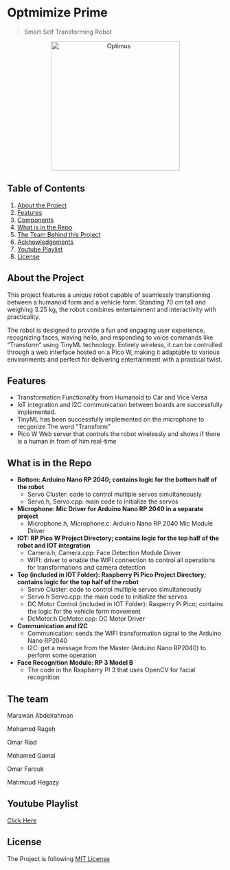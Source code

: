 # Optmimize Prime

> Smart Self Transforming Robot

<div align="center">
    <img src="https://i.imghippo.com/files/aue3999Hec.png" alt="Optimus" width="300"/>
</div>

## Table of Contents

1. [About the Project](#about-the-project)
2. [Features](#features)
3. [Components](#Components)
4. [What is in the Repo](#repo)
5. [The Team Behind this Project](#Team)
6. [Acknowledgements](#acknowledgements)
7. [Youtube Playlist](#Youtube)
8. [License](#license)

## About the Project <a name="about-the-project"></a>

This project features a unique robot capable of seamlessly transitioning between a humanoid form and a vehicle form. Standing 70 cm tall and weighing 3.25 kg, the robot combines entertainment and interactivity with practicality.

The robot is designed to provide a fun and engaging user experience, recognizing faces, waving hello, and responding to voice commands like “Transform” using TinyML technology. Entirely wireless, it can be controlled through a web interface hosted on a Pico W, making it adaptable to various environments and perfect for delivering entertainment with a practical twist.

## Features <a name="features"></a>

- Transformation Functionality from Humanoid to Car and Vice Versa
- IoT integration and I2C communication between boards are successfully implemented.
- TinyML has been successfully implemented on the microphone to recgonize The word "Transform"
- Pico W Web server that controls the robot wirelessly and shows if there is a human in from of him real-time

## What is in the Repo <a name="repo"></a>

- **Bottom: Arduino Nano RP 2040; contains logic for the bottom half of the robot**
  - Servo Cluster: code to control multiple servos simultaneously
  - Servo.h, Servo.cpp: main code to initialize the servos
- **Microphone: Mic Driver for Arduino Nano RP 2040 in a separate project**
  - Microphone.h, Microphone.c: Arduino Nano RP 2040 Mic Module Driver
- **IOT: RP Pico W Project Directory; contains logic for the top half of the robot and IOT integration**
  - Camera.h, Camera.cpp: Face Detection Module Driver
  - WIFI: driver to enable the WIFI connection to control all operations for transformations and camera detection
- **Top (included in IOT Folder): Raspberry Pi Pico Project Directory; contains logic for the top half of the robot**
  - Servo Cluster: code to control multiple servos simultaneously
  - Servo.h Servo.cpp: the main code to initialize the servos
  - DC Motor Control (included in IOT Folder): Rasperry Pi Pico; contains the logic for the vehicle form movement
  - DcMotor.h DcMotor.cpp: DC Motor Driver
- **Communication and I2C**
  - Communication: sends the WIFI transformation signal to the Arduino Nano RP2040
  - I2C: get a message from the Master (Arduino Nano RP2040) to perform some operation
- **Face Recognition Module: RP 3 Model B**
  - The code in the Raspberry PI 3 that uses OpenCV for facial recognition

## The team <a name="Team"></a>

Marawan Abdelrahman

Mohamed Rageh

Omar Riad

Mohamed Gamal

Omar Farouk

Mahmoud Hegazy

## Youtube Playlist <a name="Youtube">

[Click Here](https://youtube.com/playlist?list=PLkCAPNfoQVagmsrvh149anhgtYPH4tno4&si=05gJKN6DMOV7_OrY)

## License <a name="license">

The Project is following [MIT License](https://opensource.org/license/mit)
